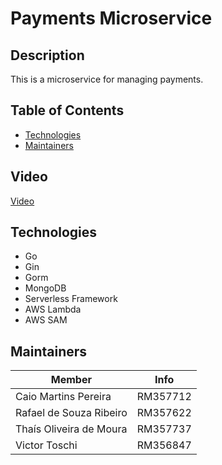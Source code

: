 # Payments Microservice

## Description

This is a microservice for managing payments.

## Table of Contents

- [Technologies](#technologies)
- [Maintainers](#maintainers)

## Video

[Video](https://youtu.be/JRAxNiL6qgI)

## Technologies

- Go
- Gin
- Gorm
- MongoDB
- Serverless Framework
- AWS Lambda
- AWS SAM

## Maintainers

| Member                        | Info     |
| ----------------------------- | -------- |
| Caio Martins Pereira          | RM357712 |
| Rafael de Souza Ribeiro       | RM357622 |
| Thaís Oliveira de Moura       | RM357737 |
| Victor Toschi                 | RM356847 |
